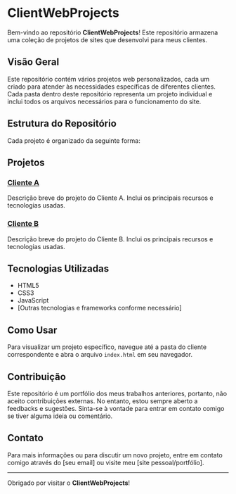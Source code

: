 # ClientWebProjects

Bem-vindo ao repositório **ClientWebProjects**! Este repositório armazena uma coleção de projetos de sites que desenvolvi para meus clientes.

## Visão Geral

Este repositório contém vários projetos web personalizados, cada um criado para atender às necessidades específicas de diferentes clientes. Cada pasta dentro deste repositório representa um projeto individual e inclui todos os arquivos necessários para o funcionamento do site.

## Estrutura do Repositório

Cada projeto é organizado da seguinte forma:



## Projetos

### [Cliente A](ClientWebProjects/ClienteA)
Descrição breve do projeto do Cliente A. Inclui os principais recursos e tecnologias usadas.

### [Cliente B](ClientWebProjects/ClienteB)
Descrição breve do projeto do Cliente B. Inclui os principais recursos e tecnologias usadas.

## Tecnologias Utilizadas

- HTML5
- CSS3
- JavaScript
- [Outras tecnologias e frameworks conforme necessário]

## Como Usar

Para visualizar um projeto específico, navegue até a pasta do cliente correspondente e abra o arquivo `index.html` em seu navegador.

## Contribuição

Este repositório é um portfólio dos meus trabalhos anteriores, portanto, não aceito contribuições externas. No entanto, estou sempre aberto a feedbacks e sugestões. Sinta-se à vontade para entrar em contato comigo se tiver alguma ideia ou comentário.

## Contato

Para mais informações ou para discutir um novo projeto, entre em contato comigo através do [seu email] ou visite meu [site pessoal/portfólio].

---

Obrigado por visitar o **ClientWebProjects**!
